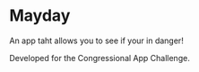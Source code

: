 # Mayday
An app taht allows you to see if your in danger!

Developed for the Congressional App Challenge.
